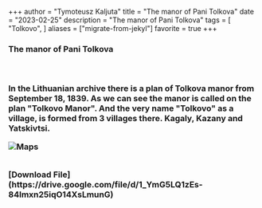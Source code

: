 +++
author = "Tymoteusz Kaljuta"
title = "The manor of Pani Tolkova"
date = "2023-02-25"
description = "The manor of Pani Tolkova"
tags = [
    "Tolkovo",
]
aliases = ["migrate-from-jekyl"]
favorite = true
+++

<h3>The manor of Pani Tolkova<h3>
<br>
<p>In the Lithuanian archive there is a plan of Tolkova manor from September 18, 1839.
As we can see the manor is called on the plan "Tolkovo Manor". And the very name "Tolkovo" as a village, is formed from 3 villages there. Kagaly, Kazany and Yatskivtsi.</p>

![Maps](https://res.cloudinary.com/dppjmfllq/image/upload/v1677349038/test2_r0bzfe.png)

<br>
[Download File](https://drive.google.com/file/d/1_YmG5LQ1zEs-84lmxn25iqO14XsLmunG)

